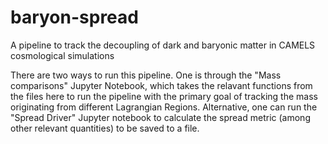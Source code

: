 # baryon-spread
A pipeline to track the decoupling of dark and baryonic matter in CAMELS cosmological simulations

There are two ways to run this pipeline. One is through the "Mass comparisons" Jupyter Notebook, which takes the relavant functions from the files here to run the pipeline with the primary goal of tracking the mass originating from different Lagrangian Regions. Alternative, one can run the "Spread Driver" Jupyter notebook to calculate the spread metric (among other relevant quantities) to be saved to a file.
